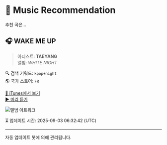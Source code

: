 
# 🎵 Music Recommendation

추천 곡은...

## 🎧 WAKE ME UP  
> 아티스트: **TAEYANG**  
> 앨범: _WHITE NIGHT_  

🔍 검색 키워드: `kpop+night`  
🌎 국가 스토어: `FR`

[🔗 iTunes에서 보기](https://music.apple.com/fr/album/wake-me-up/1271987373?i=1271987375&uo=4)  
[▶️ 미리 듣기](https://audio-ssl.itunes.apple.com/itunes-assets/AudioPreview125/v4/6c/16/05/6c16050f-e61b-e291-f8f7-dbc6d48033f6/mzaf_3645494025528186763.plus.aac.p.m4a)

![앨범 아트워크](https://is1-ssl.mzstatic.com/image/thumb/Music124/v4/ed/8f/34/ed8f3494-5cd2-5e67-0ba0-e9428649568f/TAEYANG_WHITENIGHT_COVER.jpg/100x100bb.jpg)

⏳ 업데이트 시간: 2025-09-03 06:32:42 (UTC)

---
자동 업데이트 봇에 의해 관리됩니다.
